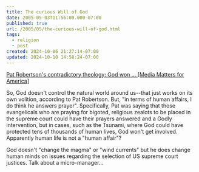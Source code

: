 ```yaml
---
title: The curious Will of God
date: 2005-05-03T11:56:00.000-07:00
published: true
url: /2005/05/the-curious-will-of-god.html
tags:
  - religion
  - post
created: 2024-10-06 21:27:14-07:00
updated: 2024-10-10 14:58:24-07:00
---
```


[Pat Robertson's contradictory theology: God won ... \[Media Matters for America\]](https://mediamatters.org/items/200505020002 "Pat Robertson's contradictory theology: God won ... [Media Matters for America]")  
  
So, God doesn't control the natural world around us--that just works on its own volition, according to Pat Robertson. But, "in terms of human affairs, I do think he answers prayer". Specifically, Pat was saying that those evangelicals who are praying for bigoted, religious zealots to be placed in the supreme court could have their prayers answered and a Godly intervention, but in cases, such as the Tsunami, where God could have protected tens of thousands of human lives, God won't get involved. Apparently human life is not a "human affair"?  
  
God doesn't "change the magma" or "wind currents" but he does change human minds on issues regarding the selection of US supreme court justices. Talk about a micro-manager...